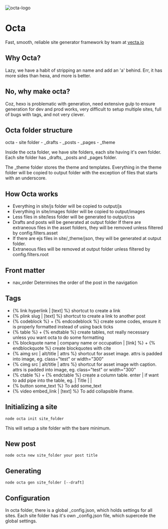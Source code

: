 ![octa-logo](https://user-images.githubusercontent.com/32937442/49627794-ce7a9080-fa1b-11e8-9ec2-a6fb5899ee8a.png) 
# Octa

Fast, smooth, reliable site generator framework by team at [vecta.io](https://vecta.io)

## Why Octa?

Lazy, we have a habit of stripping an name and add an 'a' behind. Err, it has more sides than hexa, and more is better.

## No, why make octa?

Coz, hexo is problematic with generation, need extensive gulp to ensure generation for dev and prod works, very difficult to setup multiple sites, full of bugs with tags, and not very clever.

## Octa folder structure

octa
\- site folder
  \- _drafts
  \- _posts
  \- _pages
  \- _theme

Inside the octa folder, we have site folders, each site having it's own folder. Each site folder has _drafts, _posts and _pages folder.

The _theme folder stores the theme and templates. Everything in the theme folder will be copied to output folder with the exception of files that starts with an underscore.

## How Octa works

- Everything in site/js folder will be copied to output/js
- Everything in site/images folder will be copied to output/images
- Less files in site/less folder will be generated to output/css
- Drafts and posts will be generated at output folder
    If there are extraneous files in the asset folders, they will be removed unless filtered by config.filters.asset
- If there are ejs files in site/_theme/json, they will be generated at output folder.
- Extraneous files will be removed at output folder unless filtered by config.filters.root

## Front matter
- nav_order
    Determines the order of the post in the navigation

## Tags

- {% link hyperlink | [text] %}
    shortcut to create a link
- {% plink slug | [text] %}
    shortcut to create a link to another post
- {% codeblock %} + {% endcodeblock %}
    create some codes, ensure it is properly formatted instead of using back ticks
- {% table %} + {% endtable %}
    create tables, not really necessary unless you want octa to do some formatting
- {% blockquote name | company name or occupation | [link] %} + {% endblockquote %}
    create blockquotes with cite
- {% aimg src | alt/title | attrs %}
    shortcut for asset image. attrs is padded into image, eg. class="test" or width="300"
- {% cimg src | alt/title | attrs %}
    shortcut for asset image with caption. attrs is padded into image, eg. class="test" or width="300"
- {% ctable %} + {% endctable %}
    create a column table. enter \| if want to add pipe into the table, eg. | Title \| |
- {% button some_text %}
    To add <span class="Button.cls">some_text</span>
- {% video embed_link | [text] %}
    To add collapsible iframe.
    
## Initializing a site

`node octa init site_folder`

This will setup a site folder with the bare minimum.

## New post

`node octa new site_folder your post title`

## Generating

`node octa gen site_folder [--draft]`

## Configuration

In octa folder, there is a global _config.json, which holds settings for all sites. Each site folder has it's own _config.json file, which supercede the global settings.
